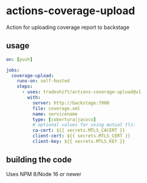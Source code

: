 # actions-coverage-upload

Action for uploading coverage report to backstage

## usage

```yaml
on: [push]

jobs:
  coverage-upload:
    runs-on: self-hosted
    steps:
      - uses: tradeshift/actions-coverage-upload@v1
        with:
          server: http://backstage:7000
          file: coverage.xml
          name: servicename
          type: [cobertura|jacoco]
          # optional values for using mutual tls:
          ca-cert: ${{ secrets.MTLS_CACERT }}
          client-cert: ${{ secrets.MTLS_CERT }}
          client-key: ${{ secrets.MTLS_KEY }}
```

## building the code

Uses NPM 8/Node 16 or newer
